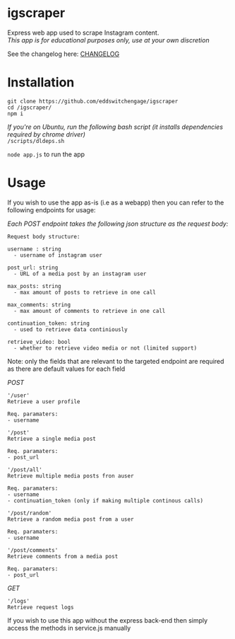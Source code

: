 # igscraper

Express web app used to scrape Instagram content.  
_This app is for educational purposes only, use at your own discretion_

See the changelog here: [CHANGELOG](CHANGELOG.md)

# Installation 
 
`git clone https://github.com/eddswitchengage/igscraper`  
`cd /igscraper/`  
`npm i`

_If you're on Ubuntu, run the following bash script (it installs dependencies required by chrome driver)_  
`/scripts/dldeps.sh`

`node app.js` to run the app

# Usage
If you wish to use the app as-is (i.e as a webapp) then you can refer to the following endpoints for usage:

_Each POST endpoint takes the following json structure as the request body:_
~~~~
Request body structure:

username : string  
  - username of instagram user
  
post_url: string  
  - URL of a media post by an instagram user
  
max_posts: string  
  - max amount of posts to retrieve in one call
  
max_comments: string  
  - max amount of comments to retrieve in one call
  
continuation_token: string  
  - used to retrieve data continiously
  
retrieve_video: bool  
  - whether to retrieve video media or not (limited support)

~~~~

Note: only the fields that are relevant to the targeted endpoint are required as there are default values for each field

*POST*  
~~~~
'/user'
Retrieve a user profile

Req. paramaters:
- username

~~~~

~~~~
'/post'
Retrieve a single media post

Req. paramaters:
- post_url
~~~~

~~~~
'/post/all'
Retrieve multiple media posts fron auser

Req. paramaters:
- username
- continuation_token (only if making multiple continous calls)

~~~~

~~~~
'/post/random'
Retrieve a random media post from a user

Req. paramaters:
- username

~~~~

~~~~
'/post/comments'
Retrieve comments from a media post

Req. paramaters:
- post_url

~~~~

*GET*
~~~~
'/logs'
Retrieve request logs
~~~~

If you wish to use this app without the express back-end then simply access the methods in service.js manually
